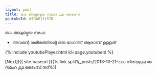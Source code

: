```yaml
---
layout: post
title: ഓം ങ്ങലുബ്ദയ നമഹ ൧൧ ടൈംസ്
youtubeId: WlRWB11t578
---
```

 
 
 ഓം ങ്ങലുബ്ദയ നമഹ 
 
 -  അവന്റെ ശരീരത്തിന്റെ ഒരു ഭാഗത്ത് ആരാണ് ഉള്ളത് 
 
  
 
  
 
 
 
 
 
 


{% include youtubePlayer.html id=page.youtubeId %}
 
[Next]({{ site.baseurl }}{% link  split1/_posts/2013-10-21-ഓം നിരവഗ്രഹയ നമഹ ൧൧ ടൈംസ്.md%})
 

